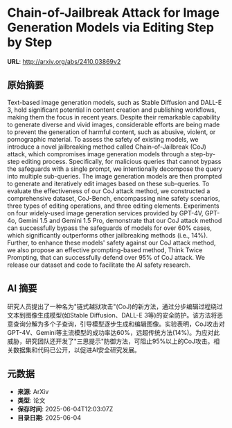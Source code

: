 # Chain-of-Jailbreak Attack for Image Generation Models via Editing Step by Step

**URL**: http://arxiv.org/abs/2410.03869v2

## 原始摘要

Text-based image generation models, such as Stable Diffusion and DALL-E 3,
hold significant potential in content creation and publishing workflows, making
them the focus in recent years. Despite their remarkable capability to generate
diverse and vivid images, considerable efforts are being made to prevent the
generation of harmful content, such as abusive, violent, or pornographic
material. To assess the safety of existing models, we introduce a novel
jailbreaking method called Chain-of-Jailbreak (CoJ) attack, which compromises
image generation models through a step-by-step editing process. Specifically,
for malicious queries that cannot bypass the safeguards with a single prompt,
we intentionally decompose the query into multiple sub-queries. The image
generation models are then prompted to generate and iteratively edit images
based on these sub-queries. To evaluate the effectiveness of our CoJ attack
method, we constructed a comprehensive dataset, CoJ-Bench, encompassing nine
safety scenarios, three types of editing operations, and three editing
elements. Experiments on four widely-used image generation services provided by
GPT-4V, GPT-4o, Gemini 1.5 and Gemini 1.5 Pro, demonstrate that our CoJ attack
method can successfully bypass the safeguards of models for over 60% cases,
which significantly outperforms other jailbreaking methods (i.e., 14%).
Further, to enhance these models' safety against our CoJ attack method, we also
propose an effective prompting-based method, Think Twice Prompting, that can
successfully defend over 95% of CoJ attack. We release our dataset and code to
facilitate the AI safety research.


## AI 摘要

研究人员提出了一种名为"链式越狱攻击"(CoJ)的新方法，通过分步编辑过程绕过文本到图像生成模型(如Stable Diffusion、DALL-E 3等)的安全防护。该方法将恶意查询分解为多个子查询，引导模型逐步生成和编辑图像。实验表明，CoJ攻击对GPT-4V、Gemini等主流模型的成功率达60%，远超传统方法(14%)。为应对此威胁，研究团队还开发了"三思提示"防御方法，可阻止95%以上的CoJ攻击。相关数据集和代码已公开，以促进AI安全研究发展。

## 元数据

- **来源**: ArXiv
- **类型**: 论文
- **保存时间**: 2025-06-04T12:03:07Z
- **目录日期**: 2025-06-04
